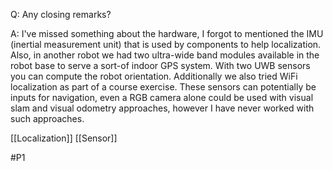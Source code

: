 Q: Any closing remarks?

A: I've missed something about the hardware, I forgot to mentioned the IMU (inertial measurement unit) that is used by components to help localization. Also, in another robot we had two ultra-wide band modules available in the robot base to serve a sort-of indoor GPS system. With two UWB sensors you can compute the robot orientation. Additionally we also tried WiFi localization as part of a course exercise. These sensors can potentially be inputs for navigation, even a RGB camera alone could be used with visual slam and visual odometry approaches, however I have never worked with such approaches.

[[Localization]]
[[Sensor]]

#P1 